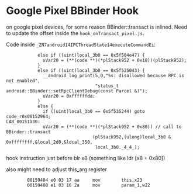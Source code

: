 # Google Pixel BBinder Hook

on google pixel devices, for some reason BBinder::transact is inlined. 
Need to update the offset inside the `hook_onTransact_pixel.js`.

Code inside `_ZN7android14IPCThreadState14executeCommandEi`:
```
            else if ((uint)local_3b0 == 0x5f504e47) {
              uVar20 = (**(code **)(*plStack952 + 0x18))(plStack952);
            }
            else if ((uint)local_3b0 == 0x5f525043) {
              __android_log_print(5,0,"%s: disallowed because RPC is not enabled",
                                  "status_t android::BBinder::setRpcClientDebug(const Parcel &)");
              uVar20 = 0xffffffda;
            }
            else {
              if ((uint)local_3b0 == 0x5f535244) goto code_r0x00152964;
LAB_00151a30:
              uVar20 = (**(code **)(*plStack952 + 0x80)) // call to BBinder::transact
                                 (plStack952,(ulong)local_3b0 & 0xffffffff,&local_2d0,&local_350,
                                  local_3b0._4_4_);
```

hook instruction just before blr x8 (something like ldr [x8 + 0x80])

also might need to adjust this_arg register

```
        00159484 e0 03 17 aa     mov        this,x23
        00159488 e1 03 16 2a     mov        param_1,w22
```